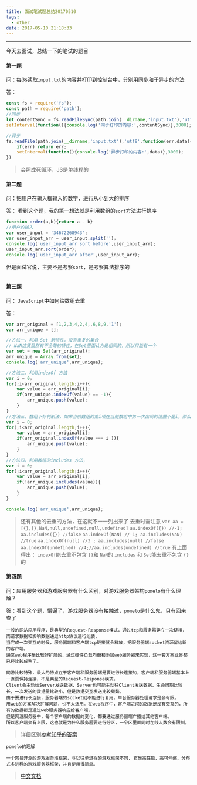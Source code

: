 ```yaml
---
title: 面试笔试题总结20170510
tags:
  - other
date: 2017-05-10 21:18:33
---
```


----------------------------------------
今天去面试，总结一下的笔试的题目

<!--more-->

#### 第一题
问：每3s读取`input.txt`的内容并打印到控制台中，分别用同步和于异步的方法

答：
```js
const fs = require('fs');
const path = require('path');
//同步
let contentSync = fs.readFileSync(path.join(__dirname,'input.txt'),'utf8');
setInterval(function(){console.log('同步打印的内容:',contentSync)},3000);

//异步
fs.readFile(path.join(__dirname,'input.txt'),'utf8',function(err,data){
    if(err) return err;
    setInterval(function(){console.log('异步打印的内容:',data)},3000);
})
```
>会照成死循环，JS是单线程的

#### 第二题
问：把用户在输入框输入的数字，进行从小到大的排序

答：
看到这个题，我的第一想法就是利用数组的`sort`方法进行排序
```js
function order(a,b){return a - b}
//用户的输入
var user_input = '34672268943';
var user_input_arr = user_input.split('');
console.log('user_input_arr sort before',user_input_arr);
user_input_arr.sort(order);
console.log('user_input_arr after',user_input_arr);
```
但是面试官说，主要不是考察`sort`，是考察算法排序的
```js

```

#### 第三题
问：  `JavaScript`中如何给数组去重

答：
```js
var arr_original = [1,2,3,4,2,4,,6,8,9,'1'];
var arr_unique = [];

//方法一，利用 Set 新特性，没有重复的集合
// NaN这货虽然有不全等的特性，在Set里面认为是相同的，所以只能有一个
var set = new Set(arr_original);
arr_unique = Array.from(set);
console.log('arr_unique',arr_unique);

//方法二，利用indexOf 方法
var i = 0;
for(;i<arr_original.length;i++){
    var value = arr_original[i];
    if(arr_unique.indexOf(value) == -1){
        arr_unique.push(value);
    }
}
//方法三，数组下标判断法，如果当前数组的第i项在当前数组中第一次出现的位置不是i，那么表示第i项是重复的，忽略掉。否则存入结果数组
var i = 0;
for(;i<arr_original.length;i++){
    var value = arr_original[i];
    if(arr_original.indexOf(value === i )){
        arr_unique.push(value);
    }
}
//方法四，利用数组的includes 方法，
var i = 0;
for(;i<arr_original.length;i++){
    var value = arr_original[i];
    if(!arr_unique.includes(value)){
        arr_unique.push(value);
    }
}

console.log('arr_unique',arr_unique);
```
>还有其他的去重的方法，在这就不一一列出来了
>去重时需注意
>`var aa = [{},{},NaN,null,undefined,null,undefined]`
>`aa.indexOf({}) //-1; aa.includes({}) //false`
>`aa.indexOf(NaN) //-1; aa.includes(NaN) //true`
>`aa.indexOf(null) //3 ; aa.includes(null) //false`
>`aa.indexOf(undefined) //4;//aa.includes(undefined) //true`
>有上面得出： `indexOf`能去重不包含 `{}`和 `NaN`的
>`includes` 和   `Set`能去重不包含 `{}`的

#### 第四题
问：应用服务器和游戏服务器有什么区别，对游戏服务器架构`pomelo`有什么理解？

答：看到这个题，懵逼了，游戏服务器没有接触过，`pomelo`是什么鬼，只有回来查了

```
一般的网站应用程序，是典型的Request-Response模式，通过tcp和服务器建立一次链接，而请求数据和影响数据通过http协议进行组装，
当完成一次交互的时候，服务器端和客户端tcp链接就会释放，把服务器端socket资源留给新的客户端。
通常web程序是比较好扩展的，通过硬件负载均衡和添加web服务器来实现，这一套方案业界都已经比较成熟了。

网游比较特殊，最大的特点在于客户端和服务器端是要进行长连接的，客户端和服务器端基本上一直要保持连接，不是典型的Request-Response模式，
Client会主动给Server发送数据，Server也可能主动往Client发送数据，生命周期比较长，一次发送的数据量比较小，但是数据交互发送比较频繁。
由于要进行长连接，服务器端的socket就不能进行复用，单台服务器处理请求是会有限。
用web的方案解决扩展问题，也不太适用。在web程序中，客户端之间的数据是没有交互的，所有的数据都是通过web服务器响应给客户端，
但是网游服务器中，每个客户端的数据的变化，都要通过服务器端广播给其他客户端。
所以客户端会有上限，这也就是为什么服务器要进行分区，一个区里面同时在线人数会有限制。
```
>详细区别[参考知乎的答案](https://www.zhihu.com/question/35013939)

```
pomelo的理解

一个网易开源的游戏服务段框架，与以往单进程的游戏框架不同, 它是高性能、高可伸缩、分布式多进程的游戏服务器框架，并且使用很简单。
```
>[中文文档](https://github.com/NetEase/pomelo/wiki/Home-in-Chinese)

